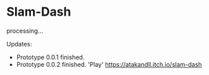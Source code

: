 # Slam-Dash
processing...

Updates:

- Prototype 0.0.1 finished.
- Prototype 0.0.2 finished. 'Play' https://atakandll.itch.io/slam-dash

